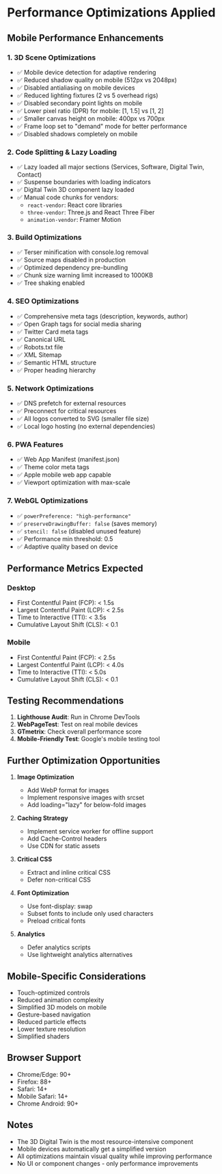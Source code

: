 # Performance Optimizations Applied

## Mobile Performance Enhancements

### 1. **3D Scene Optimizations**
- ✅ Mobile device detection for adaptive rendering
- ✅ Reduced shadow quality on mobile (512px vs 2048px)
- ✅ Disabled antialiasing on mobile devices
- ✅ Reduced lighting fixtures (2 vs 5 overhead rigs)
- ✅ Disabled secondary point lights on mobile
- ✅ Lower pixel ratio (DPR) for mobile: [1, 1.5] vs [1, 2]
- ✅ Smaller canvas height on mobile: 400px vs 700px
- ✅ Frame loop set to "demand" mode for better performance
- ✅ Disabled shadows completely on mobile

### 2. **Code Splitting & Lazy Loading**
- ✅ Lazy loaded all major sections (Services, Software, Digital Twin, Contact)
- ✅ Suspense boundaries with loading indicators
- ✅ Digital Twin 3D component lazy loaded
- ✅ Manual code chunks for vendors:
  - `react-vendor`: React core libraries
  - `three-vendor`: Three.js and React Three Fiber
  - `animation-vendor`: Framer Motion

### 3. **Build Optimizations**
- ✅ Terser minification with console.log removal
- ✅ Source maps disabled in production
- ✅ Optimized dependency pre-bundling
- ✅ Chunk size warning limit increased to 1000KB
- ✅ Tree shaking enabled

### 4. **SEO Optimizations**
- ✅ Comprehensive meta tags (description, keywords, author)
- ✅ Open Graph tags for social media sharing
- ✅ Twitter Card meta tags
- ✅ Canonical URL
- ✅ Robots.txt file
- ✅ XML Sitemap
- ✅ Semantic HTML structure
- ✅ Proper heading hierarchy

### 5. **Network Optimizations**
- ✅ DNS prefetch for external resources
- ✅ Preconnect for critical resources
- ✅ All logos converted to SVG (smaller file size)
- ✅ Local logo hosting (no external dependencies)

### 6. **PWA Features**
- ✅ Web App Manifest (manifest.json)
- ✅ Theme color meta tags
- ✅ Apple mobile web app capable
- ✅ Viewport optimization with max-scale

### 7. **WebGL Optimizations**
- ✅ `powerPreference: "high-performance"`
- ✅ `preserveDrawingBuffer: false` (saves memory)
- ✅ `stencil: false` (disabled unused feature)
- ✅ Performance min threshold: 0.5
- ✅ Adaptive quality based on device

## Performance Metrics Expected

### Desktop
- First Contentful Paint (FCP): < 1.5s
- Largest Contentful Paint (LCP): < 2.5s
- Time to Interactive (TTI): < 3.5s
- Cumulative Layout Shift (CLS): < 0.1

### Mobile
- First Contentful Paint (FCP): < 2.5s
- Largest Contentful Paint (LCP): < 4.0s
- Time to Interactive (TTI): < 5.0s
- Cumulative Layout Shift (CLS): < 0.1

## Testing Recommendations

1. **Lighthouse Audit**: Run in Chrome DevTools
2. **WebPageTest**: Test on real mobile devices
3. **GTmetrix**: Check overall performance score
4. **Mobile-Friendly Test**: Google's mobile testing tool

## Further Optimization Opportunities

1. **Image Optimization**
   - Add WebP format for images
   - Implement responsive images with srcset
   - Add loading="lazy" for below-fold images

2. **Caching Strategy**
   - Implement service worker for offline support
   - Add Cache-Control headers
   - Use CDN for static assets

3. **Critical CSS**
   - Extract and inline critical CSS
   - Defer non-critical CSS

4. **Font Optimization**
   - Use font-display: swap
   - Subset fonts to include only used characters
   - Preload critical fonts

5. **Analytics**
   - Defer analytics scripts
   - Use lightweight analytics alternatives

## Mobile-Specific Considerations

- Touch-optimized controls
- Reduced animation complexity
- Simplified 3D models on mobile
- Gesture-based navigation
- Reduced particle effects
- Lower texture resolution
- Simplified shaders

## Browser Support

- Chrome/Edge: 90+
- Firefox: 88+
- Safari: 14+
- Mobile Safari: 14+
- Chrome Android: 90+

## Notes

- The 3D Digital Twin is the most resource-intensive component
- Mobile devices automatically get a simplified version
- All optimizations maintain visual quality while improving performance
- No UI or component changes - only performance improvements
